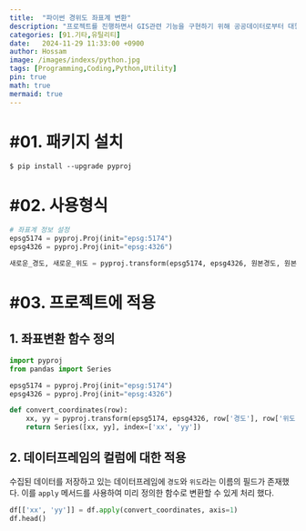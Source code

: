```yaml
---
title:  "파이썬 경위도 좌표계 변환"
description: "프로젝트를 진행하면서 GIS관련 기능을 구현하기 위해 공공데이터로부터 대형점포 데이터를 내려받았다. 대부분 GIS 기능을 구현할 때는 `EPSG:4326` 좌표계를 사용하는데 내려받은 데이터는 `EPSG:5174` 형식의 좌표계여서 이를 변환할 필요가 있었다. `pyproj` 패키지를 사용하면 좌표계 변환을 손쉽게 처리할 수 있다."
categories: [91.기타,유틸리티]
date:   2024-11-29 11:33:00 +0900
author: Hossam
image: /images/indexs/python.jpg
tags: [Programming,Coding,Python,Utility]
pin: true
math: true
mermaid: true
---
```


# #01. 패키지 설치

```shell
$ pip install --upgrade pyproj
```

# #02. 사용형식

```python
# 좌표계 정보 설정
epsg5174 = pyproj.Proj(init="epsg:5174")
epsg4326 = pyproj.Proj(init="epsg:4326")

새로운_경도, 새로운_위도 = pyproj.transform(epsg5174, epsg4326, 원본경도, 원본위도)
```

# #03. 프로젝트에 적용

## 1. 좌표변환 함수 정의

```python
import pyproj
from pandas import Series

epsg5174 = pyproj.Proj(init="epsg:5174")
epsg4326 = pyproj.Proj(init="epsg:4326")

def convert_coordinates(row):
    xx, yy = pyproj.transform(epsg5174, epsg4326, row['경도'], row['위도'])
    return Series([xx, yy], index=['xx', 'yy'])
```

## 2. 데이터프레임의 컬럼에 대한 적용

수집된 데이터를 저장하고 있는 데이터프레임에 `경도`와 `위도`라는 이름의 필드가 존재했다. 이를 `apply` 메서드를 사용하여 미리 정의한 함수로 변환할 수 있게 처리 했다.

```python
df[['xx', 'yy']] = df.apply(convert_coordinates, axis=1)
df.head()
```